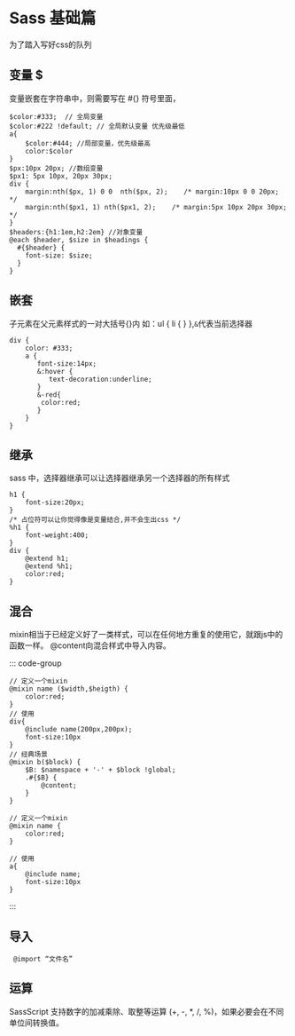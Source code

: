 # Sass 基础篇

为了踏入写好css的队列

## 变量 $

变量嵌套在字符串中，则需要写在 #{} 符号里面，

```变量声明
$color:#333;  // 全局变量
$color:#222 !default; // 全局默认变量 优先级最低
a{
    $color:#444; //局部变量，优先级最高
    color:$color
}
$px:10px 20px; //数组变量
$px1: 5px 10px, 20px 30px;
div {
    margin:nth($px, 1) 0 0  nth($px, 2);    /* margin:10px 0 0 20px; */
    margin:nth($px1, 1) nth($px1, 2);    /* margin:5px 10px 20px 30px; */
}
$headers:{h1:1em,h2:2em} //对象变量
@each $header, $size in $headings {
  #{$header} {
    font-size: $size;
  }
}
```

## 嵌套

子元素在父元素样式的一对大括号{}内 如：ul { li { } },`&`代表当前选择器

```
div {
    color: #333;
    a {
       font-size:14px;
       &:hover {
          text-decoration:underline;
       }
       &-red{
        color:red;
       }
    }
}
```

## 继承

sass 中，选择器继承可以让选择器继承另一个选择器的所有样式

```
h1 {
    font-size:20px;
}
/* 占位符可以让你觉得像是变量结合,并不会生出css */
%h1 {
    font-weight:400;
}
div {
    @extend h1;
    @extend %h1;
    color:red;
}
```

## 混合

mixin相当于已经定义好了一类样式，可以在任何地方重复的使用它，就跟js中的函数一样。 @content向混合样式中导入内容。

::: code-group

```含参数
// 定义一个mixin
@mixin name ($width,$heigth) {
	color:red;
}
// 使用
div{
    @include name(200px,200px);
    font-size:10px
}
// 经典场景
@mixin b($block) {
    $B: $namespace + '-' + $block !global;
    .#{$B} {
        @content;
    }
}
```

```不含参数
// 定义一个mixin
@mixin name {
	color:red;
}

// 使用
a{
    @include name;
    font-size:10px
}
```

:::

## 导入

```
 @import “文件名”
```

## 运算

SassScript 支持数字的加减乘除、取整等运算 (+, -, \*, /, %)，如果必要会在不同单位间转换值。
